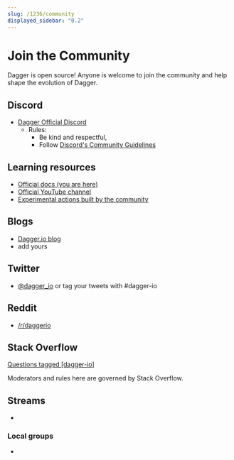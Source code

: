 ```yaml
---
slug: /1236/community
displayed_sidebar: "0.2"
---
```


# Join the Community

Dagger is open source! Anyone is welcome to join the community and help shape the evolution of Dagger.

## Discord

* [Dagger Official Discord](https://discord.gg/dagger-io)
  * Rules:
    * Be kind and respectful,
    * Follow [Discord's Community Guidelines](https://discord.com/new/guidelines)

## Learning resources

* [Official docs (you are here)](https://docs.dagger.io/)
* [Official YouTube channel](https://www.youtube.com/channel/UCVM5UxpF_nzpOsXHShmaqmw/)
* [Experimental actions built by the community](https://github.com/dagger/dagger/tree/main/pkg/universe.dagger.io/x)

## Blogs

* [Dagger.io blog](https://dagger.io/blog)
* add yours

## Twitter

* [@dagger_io](https://twitter.com/dagger_io) or tag your tweets with #dagger-io

## Reddit

* [/r/daggerio](https://www.reddit.com/r/daggerio)

## Stack Overflow

[Questions tagged [dagger-io]](https://stackoverflow.com/questions/tagged/dagger_io)

Moderators and rules here are governed by Stack Overflow.

## Streams

*

### Local groups

*
